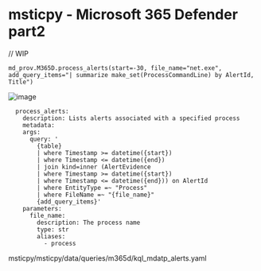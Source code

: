 # msticpy - Microsoft 365 Defender part2

// WIP

```
md_prov.M365D.process_alerts(start=-30, file_name="net.exe", add_query_items="| summarize make_set(ProcessCommandLine) by AlertId, Title")
```
![image](https://user-images.githubusercontent.com/120234772/219591170-6b256fd0-f304-46ff-87ad-de5516873459.png)

```
  process_alerts:
    description: Lists alerts associated with a specified process
    metadata:
    args:
      query: '
        {table}
        | where Timestamp >= datetime({start})
        | where Timestamp <= datetime({end})
        | join kind=inner (AlertEvidence
        | where Timestamp >= datetime({start})
        | where Timestamp <= datetime({end})) on AlertId
        | where EntityType =~ "Process"
        | where FileName =~ "{file_name}"
        {add_query_items}'
    parameters:
      file_name:
        description: The process name
        type: str
        aliases:
          - process
```
msticpy/msticpy/data/queries/m365d/kql_mdatp_alerts.yaml
